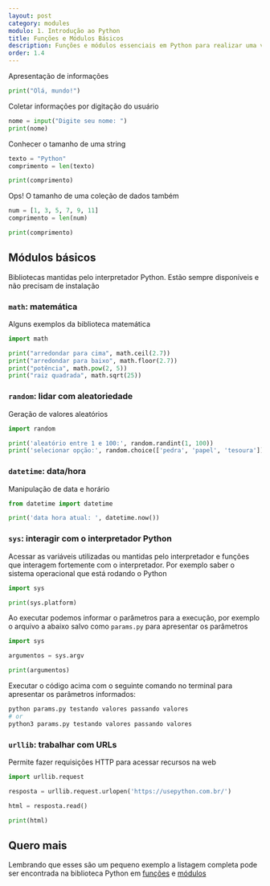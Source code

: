 ```yaml
---
layout: post
category: modules
modulo: 1. Introdução ao Python
title: Funções e Módulos Básicos
description: Funções e módulos essenciais em Python para realizar uma variedade de tarefas. Vamos destacar algumas das funções e módulos mais simples e úteis nesta linguagem
order: 1.4
---
```


Apresentação de informações

```python
print("Olá, mundo!")
```

Coletar informações por digitação do usuário

```python
nome = input("Digite seu nome: ")
print(nome)
```

Conhecer o tamanho de uma string

```python
texto = "Python"
comprimento = len(texto)

print(comprimento)
```

Ops! O tamanho de uma coleção de dados também

```python
num = [1, 3, 5, 7, 9, 11]
comprimento = len(num)

print(comprimento)
```

## Módulos básicos

Bibliotecas mantidas pelo interpretador Python. Estão sempre disponíveis e não precisam de instalação

### `math`: matemática

Alguns exemplos da biblioteca matemática

```python
import math

print("arredondar para cima", math.ceil(2.7))
print("arredondar para baixo", math.floor(2.7))
print("potência", math.pow(2, 5))
print("raiz quadrada", math.sqrt(25))
```

### `random`: lidar com aleatoriedade

Geração de valores aleatórios

```python
import random

print('aleatório entre 1 e 100:', random.randint(1, 100))
print('selecionar opção:', random.choice(['pedra', 'papel', 'tesoura']))
```

### `datetime`: data/hora

Manipulação de data e horário

```python
from datetime import datetime

print('data hora atual: ', datetime.now())
```

### `sys`: interagir com o interpretador Python

Acessar as variáveis utilizadas ou mantidas pelo interpretador e funções que interagem fortemente com o interpretador. Por exemplo saber o sistema operacional que está rodando o Python

```python
import sys

print(sys.platform)
```

Ao executar podemos informar o parâmetros para a execução, por exemplo o arquivo a abaixo salvo como `params.py` para apresentar os parâmetros

```python
import sys

argumentos = sys.argv

print(argumentos)
```

Executar o código acima com o seguinte comando no terminal para apresentar os parâmetros informados:

```python
python params.py testando valores passando valores
# or 
python3 params.py testando valores passando valores
```

### `urllib`: trabalhar com URLs

Permite fazer requisições HTTP para acessar recursos na web

```python
import urllib.request

resposta = urllib.request.urlopen('https://usepython.com.br/')

html = resposta.read()

print(html)
```

## Quero mais

Lembrando que esses são um pequeno exemplo a listagem completa pode ser encontrada na biblioteca Python em [funções](https://docs.python.org/3/library/functions.html) e [módulos](https://docs.python.org/3/library/index.html)
